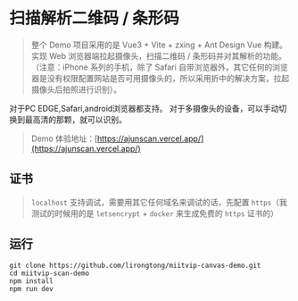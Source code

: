 # 扫描解析二维码 / 条形码
> 整个 Demo 项目采用的是 Vue3 + Vite + zxing + Ant Design Vue 构建。实现 Web 浏览器端拉起摄像头，扫描二维码 / 条形码并对其解析的功能。（注意：iPhone 系列的手机，除了 Safari 自带浏览器外，其它任何的浏览器是没有权限配置网站是否可用摄像头的，所以采用折中的解决方案，拉起摄像头后拍照进行识别）。

对于PC EDGE,Safari,android浏览器都支持。 对于多摄像头的设备，可以手动切换到最高清的那颗，就可以识别。

> Demo 体验地址：[https://ajunscan.vercel.app/](https://ajunscan.vercel.app/)

## 证书
> `localhost` 支持调试，需要用其它任何域名来调试的话，先配置 `https`（我测试的时候用的是 `letsencrypt` + `docker` 来生成免费的 `https` 证书的）

## 运行
```
git clone https://github.com/lirongtong/miitvip-canvas-demo.git
cd miitvip-scan-demo
npm install
npm run dev
```
